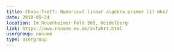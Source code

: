 ```yaml
---
title: Chaos-Treff: Numerical linear algebra primer (1) Why?
date: 2018-05-24
location: Im Neuenheimer Feld 368, Heidelberg
link: https://www.noname-ev.de/anfahrt.html
usergroup: noname
type: usergroup
---
```

